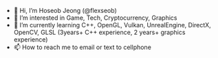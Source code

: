 - 👋 Hi, I’m Hoseob Jeong (@flexseob)
- 👀 I’m interested in Game, Tech, Cryptocurrency, Graphics
- 🌱 I’m currently learning C++, OpenGL, Vulkan, UnrealEngine, DirectX, OpenCV, GLSL (3years+ C++ experience, 2 years+ graphics experience)
- 📫 How to reach me to email or text to cellphone

<!---
flexseob/flexseob is a ✨ special ✨ repository because its `README.md` (this file) appears on your GitHub profile.
You can click the Preview link to take a look at your changes.
--->
